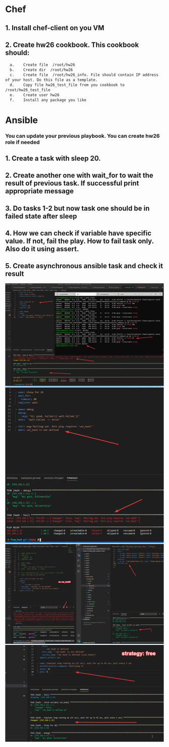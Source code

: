 # Chef

## 1.	Install chef-client on you VM

## 2.	Create hw26 cookbook. This cookbook should:
      a.	Create file  /root/hw26
      b.	Create dir  /root/hw26
      c.	Create file  /root/hw26_info. File should contain IP address of your host. Do this file as a template.
      d.	Copy file hw26_test_file from you cookbook to /root/hw26_test_file
      e.	Create user hw26
      f.	Install any package you like

# Ansible

###  You can update your previous playbook. You can create hw26 role if needed

## 1.	Create a task with sleep 20.

## 2.	Create another one with wait_for  to wait the result of previous task. If successful print appropriate message

## 3.	Do tasks 1-2 but now task one should be in failed state after sleep

## 4.	How we can check if variable have specific value. If not, fail the play. How to fail task only. Also do it using assert.

## 5.	Create asynchronous ansible task and check it result


![hw26t1t2t3](https://github.com/Engelko/DevOps_course/blob/HW26/Bash_scripts/HW26/hw26t1t2t3.png)
![hw26t4p1](https://github.com/Engelko/DevOps_course/blob/HW26/Bash_scripts/HW26/hw26t4p1.png)
![hw26t4p2](https://github.com/Engelko/DevOps_course/blob/HW26/Bash_scripts/HW26/hw26t4p2.png)
![hw24t5](https://github.com/Engelko/DevOps_course/blob/HW26/Bash_scripts/HW26/hw26t5.png)
